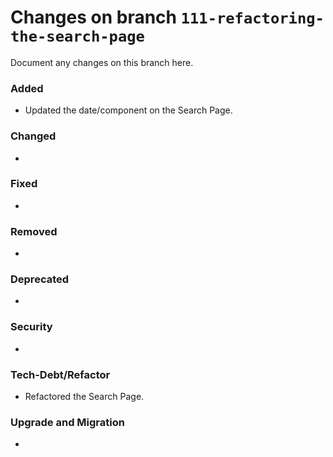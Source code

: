 # Changes on branch `111-refactoring-the-search-page`
Document any changes on this branch here.
### Added
- Updated the date/component on the Search Page.

### Changed
- 

### Fixed
- 

### Removed
- 

### Deprecated
- 

### Security
- 

### Tech-Debt/Refactor
- Refactored the Search Page. 

### Upgrade and Migration
- 
